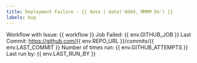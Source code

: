 ```yaml
---
title: Deployment Failure - {{ date | date('dddd, MMMM Do') }}
labels: bug
---
```


Workflow with Issue: {{ workflow }}
Job Failed: {{ env.GITHUB_JOB }}
Last Commit: https://github.com/{{ env.REPO_URL }}/commits/{{ env.LAST_COMMIT }}
Number of times run: {{ env.GITHUB_ATTEMPTS }}
Last run by: {{ env.LAST_RUN_BY }}
